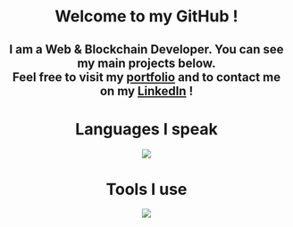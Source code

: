 <h1 align="center">Welcome to my GitHub !</h1>

<h2 align="center">I am a Web & Blockchain Developer. You can see my main projects below.<br/>Feel free to visit my <a href="https://nathanaelkubski.vercel.app/">portfolio</a> and to contact me on my <a href="https://www.linkedin.com/in/nathanael-kubski-a70782284/">LinkedIn</a> !</h2>

<h1 align="center">Languages I speak</h1>
<p align="center">
  <a href="https://skillicons.dev">
    <img src="https://skillicons.dev/icons?i=html,css,js,py,ts,react,solidity" />
  </a>
</p>

<h1 align="center">Tools I use</h1>
<p align="center">
  <a href="https://skillicons.dev">
    <img src="https://skillicons.dev/icons?i=github,vercel,mongodb,nextjs,ipfs" />
  </a>
</p>

<!--
**FunafutiTV/FunafutiTV** is a ✨ _special_ ✨ repository because its `README.md` (this file) appears on your GitHub profile.

Here are some ideas to get you started:

- 🔭 I’m currently working on ...
- 🌱 I’m currently learning ...
- 👯 I’m looking to collaborate on ...
- 🤔 I’m looking for help with ...
- 💬 Ask me about ...
- 📫 How to reach me: ...
- 😄 Pronouns: ...
- ⚡ Fun fact: ...
-->
